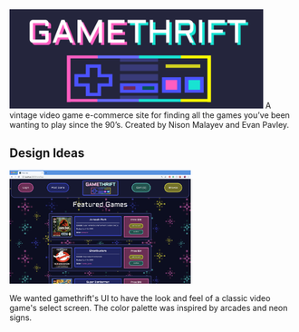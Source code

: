 <img alt="gamethrift logo" src="src/images/gamethirftLOGO.png" width="448px" height="175px">
A vintage video game e-commerce site for finding all the games you’ve been wanting to play since the 90’s.
Created by Nison Malayev and Evan Pavley.

## Design Ideas

<img alt="FeaturedGames" src="src/images/FGss.png" width="320px" height="200px">


We wanted gamethrift's UI to have the look and feel of a classic video game's select screen. The color palette was inspired by arcades and neon signs.
